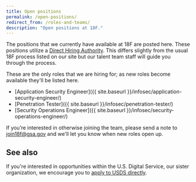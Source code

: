 ```yaml
---
title: Open positions
permalink: /open-positions/
redirect_from: /roles-and-teams/
description: "Open positions at 18F."
---
```

The positions that we currently have available at 18F are posted here. These positions utilize a [Direct Hiring Authority](https://www.opm.gov/policy-data-oversight/hiring-information/direct-hire-authority/#url=Fact-Sheet). This differs slightly from the usual 18F process listed on our site but our talent team staff will guide you through the process. 

These are the only roles that we are hiring for; as new roles become available they'll be listed here.

- [Application Security Engineer]({{ site.baseurl }}/infosec/application-security-engineer/)
- [Penetration Tester]({{ site.baseurl }}/infosec/penetration-tester/)
- [Security Operations Engineer]({{ site.baseurl }}/infosec/security-operations-engineer/)

If you’re interested in otherwise joining the team, please send a note to <a href="mailto:join18f@gsa.gov">join18f@gsa.gov</a> and we'll let you know when new roles open up.

## See also
If you're interested in opportunities within the U.S. Digital Service, our sister organization, we encourage you to [apply to USDS directly](https://www.whitehouse.gov/digital/united-states-digital-service).
